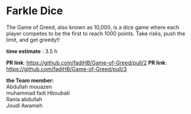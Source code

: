 
# Farkle Dice

The Game of Greed, also known as 10,000, is a dice game where each player competes to be the first to reach 1000 points. Take risks, push the limit, and get greedy!!

**time estimate** : 3.5 h

**PR link**: https://github.com/fadiHB/Game-of-Greed/pull/2
**PR link**: https://github.com/fadiHB/Game-of-Greed/pull/3


**the Team member:** </br>
Abdullah mouazen</br>
muhammad fadi Hboubati</br>
Rania abdullah</br>
Joudi Awameh
